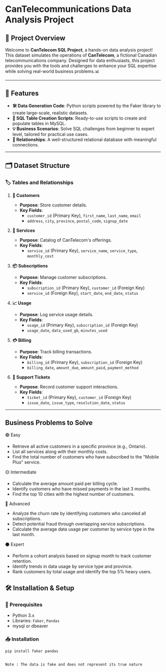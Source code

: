 # CanTelecommunications Data Analysis Project

## 📜 Project Overview

Welcome to **CanTelecom SQL Project**, a hands-on data analysis project! This dataset simulates the operations of **CanTelecom**, a fictional Canadian telecommunications company. Designed for data enthusiasts, this project provides you with the tools and challenges to enhance your SQL expertise while solving real-world business problems.📊

---

## 🚀 Features

- **🛠 Data Generation Code**: Python scripts powered by the Faker library to create large-scale, realistic datasets.
- **📂 SQL Table Creation Scripts**: Ready-to-use scripts to create and populate tables in MySQL.
- **💡 Business Scenarios**: Solve SQL challenges from beginner to expert level, tailored for practical use cases.
- **🔗 Relationships**: A well-structured relational database with meaningful connections.

---

## 🗂 Dataset Structure

### 🏷 Tables and Relationships

1. **👤 Customers**  
   - **Purpose**: Store customer details.  
   - **Key Fields**:
     - `customer_id` (Primary Key), `first_name`, `last_name`, `email`
     - `address`, `city`, `province`, `postal_code`, `signup_date`

2. **📄 Services**  
   - **Purpose**: Catalog of CanTelecom's offerings.  
   - **Key Fields**:
     - `service_id` (Primary Key), `service_name`, `service_type`, `monthly_cost`

3. **📦 Subscriptions**  
   - **Purpose**: Manage customer subscriptions.  
   - **Key Fields**:
     - `subscription_id` (Primary Key), `customer_id` (Foreign Key)
     - `service_id` (Foreign Key), `start_date`, `end_date`, `status`

4. **📈 Usage**  
   - **Purpose**: Log service usage details.  
   - **Key Fields**:
     - `usage_id` (Primary Key), `subscription_id` (Foreign Key)
     - `usage_date`, `data_used_gb`, `minutes_used`

5. **💳 Billing**  
   - **Purpose**: Track billing transactions.  
   - **Key Fields**:
     - `billing_id` (Primary Key), `subscription_id` (Foreign Key)
     - `billing_date`, `amount_due`, `amount_paid`, `payment_method`

6. **📩 Support Tickets**  
   - **Purpose**: Record customer support interactions.  
   - **Key Fields**:
     - `ticket_id` (Primary Key), `customer_id` (Foreign Key)
     - `issue_date`, `issue_type`, `resolution_date`, `status`

---

##  Business Problems to Solve

🟢 Easy
 - Retrieve all active customers in a specific province (e.g., Ontario).
 - List all services along with their monthly costs.
 - Find the total number of customers who have subscribed to the "Mobile Plus" service.

🟡 Intermediate
 - Calculate the average amount paid per billing cycle.
 - Identify customers who have missed payments in the last 3 months.
 - Find the top 10 cities with the highest number of customers.
 
🔴 Advanced
 - Analyze the churn rate by identifying customers who canceled all subscriptions.
 - Detect potential fraud through overlapping service subscriptions.
 - Calculate the average data usage per customer by service type in the last month.
 
⚫ Expert
 - Perform a cohort analysis based on signup month to track customer retention.
 - Identify trends in data usage by service type and province.
 - Rank customers by total usage and identify the top 5% heavy users.



## 🛠 Installation & Setup

### 🧰 Prerequisites
- Python 3.x
- Libraries: `Faker`, `Pandas`
- mysql or dbeaver

### 📥 Installation
```bash
pip install faker pandas


Note : The data is fake and does not represent its true nature 
